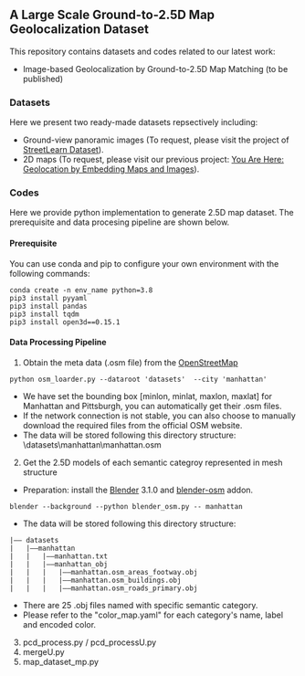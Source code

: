 ## A Large Scale Ground-to-2.5D Map Geolocalization Dataset
This repository contains datasets and codes related to our latest work:
- Image-based Geolocalization by Ground-to-2.5D Map Matching (to be published)


### Datasets
Here we present two ready-made datasets repsectively including:
- Ground-view panoramic images (To request, please visit the project of [StreetLearn Dataset](https://sites.google.com/view/streetlearn/dataset "StreetLearn Dataset")). 
- 2D maps (To request, please visit our previous project: [You Are Here: Geolocation by Embedding Maps and Images](https://github.com/ZhouMengjie/Image-Map-Embeddings "You Are Here: Geolocation by Embedding Maps and Images")).


### Codes
Here we provide python implementation to generate 2.5D map dataset. The prerequisite and data procesing pipeline are shown below.

#### Prerequisite
You can use conda and pip to configure your own environment with the following commands:
 ```
conda create -n env_name python=3.8
pip3 install pyyaml
pip3 install pandas
pip3 install tqdm
pip3 install open3d==0.15.1 
```

#### Data Processing Pipeline
1. Obtain the meta data (.osm file) from the [OpenStreetMap](https://www.openstreetmap.org "OpenStreetMap")
```
python osm_loarder.py --dataroot 'datasets'  --city 'manhattan'
```
- We have set the bounding box [minlon, minlat, maxlon, maxlat] for Manhattan and Pittsburgh, you can automatically get their .osm files. 
- If the network connection is not stable, you can also choose to manually download the required files from the official OSM website.
- The data will be stored following this directory structure: \datasets\manhattan\manhattan.osm

2. Get the 2.5D models of each semantic categroy represented in mesh structure
- Preparation: install the [Blender](https://www.blender.org "Blender") 3.1.0 and [blender-osm](https://github.com/vvoovv/blender-osm/wiki/Documentation "blender-osm") addon.
```
blender --background --python blender_osm.py -- manhattan
```
- The data will be stored following this directory structure: 
```
|–– datasets
|   |––manhattan
|   |   |––manhattan.txt
|   |   |––manhattan_obj
|   |   |   |––manhattan.osm_areas_footway.obj
|   |   |   |––manhattan.osm_buildings.obj
|   |   |   |––manhattan.osm_roads_primary.obj

```
- There are 25 .obj files named with specific semantic category. 
- Please refer to the "color_map.yaml" for each category's name, label and encoded color.


3. pcd_process.py / pcd_processU.py
4. mergeU.py
5. map_dataset_mp.py

